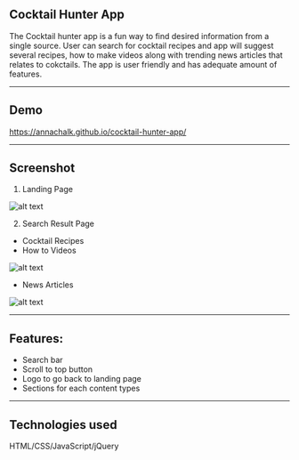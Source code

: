 ## Cocktail Hunter App

The Cocktail hunter app is a fun way to find desired information from a single source. User can search for cocktail recipes and app will suggest several recipes, how to make videos along with trending news articles that relates to cokctails. 
The app is user friendly and has adequate amount of features.


* * *

## Demo

https://annachalk.github.io/cocktail-hunter-app/


***

## Screenshot

1. Landing Page

![alt text][logo]

[logo]: https://raw.githubusercontent.com/Annachalk/cocktail-hunter-app/master/cocktail-app-screenshot/landing-home%20page.png "Landing page"



2. Search Result Page
* Cocktail Recipes
* How to Videos


![alt text](https://raw.githubusercontent.com/Annachalk/cocktail-hunter-app/master/cocktail-app-screenshot/search-result%20page.png "Search result page")



* News Articles

![alt text](https://raw.githubusercontent.com/Annachalk/cocktail-hunter-app/master/cocktail-app-screenshot/news%20articles%20section.png "search result page bottom")


***

## Features:
- Search bar 
- Scroll to top button
- Logo to go back to landing page
- Sections for each content types


***

## Technologies used

HTML/CSS/JavaScript/jQuery


